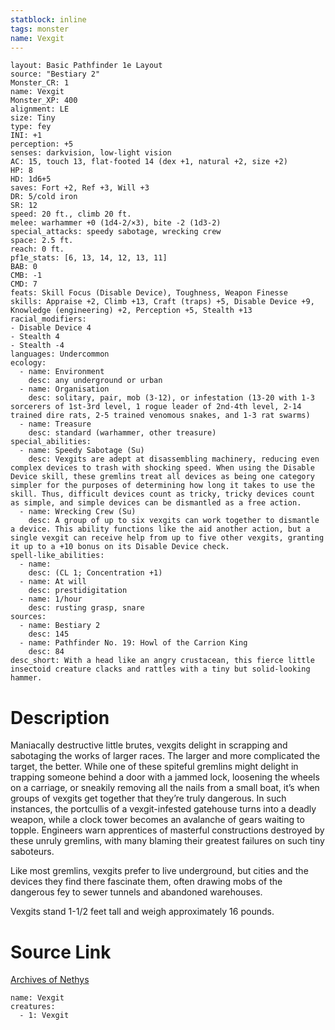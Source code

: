 ```yaml
---
statblock: inline
tags: monster
name: Vexgit
---
```

```statblock
layout: Basic Pathfinder 1e Layout
source: "Bestiary 2"
Monster_CR: 1
name: Vexgit
Monster_XP: 400
alignment: LE
size: Tiny
type: fey
INI: +1
perception: +5
senses: darkvision, low-light vision
AC: 15, touch 13, flat-footed 14 (dex +1, natural +2, size +2)
HP: 8
HD: 1d6+5
saves: Fort +2, Ref +3, Will +3
DR: 5/cold iron
SR: 12
speed: 20 ft., climb 20 ft.
melee: warhammer +0 (1d4-2/×3), bite -2 (1d3-2)
special_attacks: speedy sabotage, wrecking crew
space: 2.5 ft.
reach: 0 ft.
pf1e_stats: [6, 13, 14, 12, 13, 11]
BAB: 0
CMB: -1
CMD: 7
feats: Skill Focus (Disable Device), Toughness, Weapon Finesse
skills: Appraise +2, Climb +13, Craft (traps) +5, Disable Device +9, Knowledge (engineering) +2, Perception +5, Stealth +13
racial_modifiers:
- Disable Device 4
- Stealth 4
- Stealth -4
languages: Undercommon
ecology:
  - name: Environment
    desc: any underground or urban
  - name: Organisation
    desc: solitary, pair, mob (3-12), or infestation (13-20 with 1-3 sorcerers of 1st-3rd level, 1 rogue leader of 2nd-4th level, 2-14 trained dire rats, 2-5 trained venomous snakes, and 1-3 rat swarms)
  - name: Treasure
    desc: standard (warhammer, other treasure)
special_abilities:
  - name: Speedy Sabotage (Su)
    desc: Vexgits are adept at disassembling machinery, reducing even complex devices to trash with shocking speed. When using the Disable Device skill, these gremlins treat all devices as being one category simpler for the purposes of determining how long it takes to use the skill. Thus, difficult devices count as tricky, tricky devices count as simple, and simple devices can be dismantled as a free action.
  - name: Wrecking Crew (Su)
    desc: A group of up to six vexgits can work together to dismantle a device. This ability functions like the aid another action, but a single vexgit can receive help from up to five other vexgits, granting it up to a +10 bonus on its Disable Device check.
spell-like_abilities:
  - name:
    desc: (CL 1; Concentration +1)
  - name: At will
    desc: prestidigitation
  - name: 1/hour
    desc: rusting grasp, snare
sources:
  - name: Bestiary 2
    desc: 145
  - name: Pathfinder No. 19: Howl of the Carrion King
    desc: 84
desc_short: With a head like an angry crustacean, this fierce little insectoid creature clacks and rattles with a tiny but solid-looking hammer.
```
# Description
Maniacally destructive little brutes, vexgits delight in scrapping and sabotaging the works of larger races. The larger and more complicated the target, the better. While one of these spiteful gremlins might delight in trapping someone behind a door with a jammed lock, loosening the wheels on a carriage, or sneakily removing all the nails from a small boat, it’s when groups of vexgits get together that they’re truly dangerous. In such instances, the portcullis of a vexgit-infested gatehouse turns into a deadly weapon, while a clock tower becomes an avalanche of gears waiting to topple. Engineers warn apprentices of masterful constructions destroyed by these unruly gremlins, with many blaming their greatest failures on such tiny saboteurs.

Like most gremlins, vexgits prefer to live underground, but cities and the devices they find there fascinate them, often drawing mobs of the dangerous fey to sewer tunnels and abandoned warehouses.

Vexgits stand 1-1/2 feet tall and weigh approximately 16 pounds.
# Source Link
[Archives of Nethys](https://aonprd.com/MonsterDisplay.aspx?ItemName=Vexgit)
```encounter-table
name: Vexgit
creatures:
  - 1: Vexgit
```
